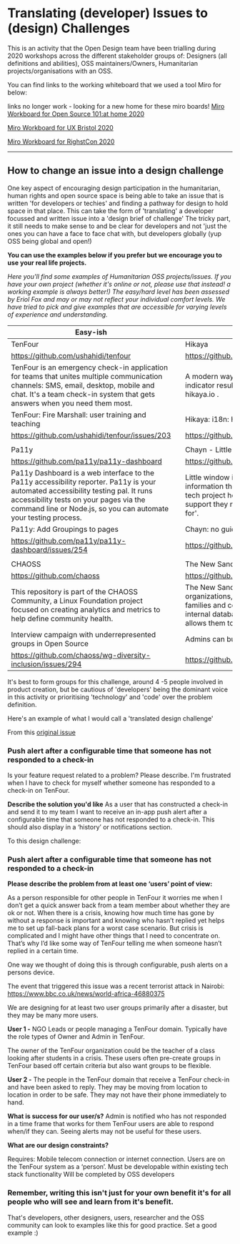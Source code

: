 # Translating (developer) Issues to (design) Challenges

This is an activity that the Open Design team have been trialling during 2020 workshops across the different stakeholder groups of: Designers (all definitions and abilities), OSS maintainers/Owners, Humanitarian projects/organisations with an OSS.

You can find links to the working whiteboard that we used a tool Miro for below:

links no longer work - looking for a new home for these miro boards!
[Miro Workboard for Open Source 101:at home 2020](https://miro.com/app/board/o9J_kssgrCI=/?moveToWidget=3074457347960218997&cot=13) 

[Miro Workboard for UX Bristol 2020](https://miro.com/app/board/o9J_kpHm2Dg=/?moveToWidget=3074457348860887095&cot=13)

[Miro Workboard for RighstCon 2020](https://miro.com/app/board/o9J_kov0SVA=/?moveToWidget=3074457349055841686&cot=13)


-----
## How to change an issue into a design challenge

One key aspect of encouraging design participation in the humanitarian, human rights and open source space is being able to take an issue that is written 'for developers or techies' and finding a pathway for design to hold space in that place. This can take the form of 'translating' a developer focussed and written issue into a 'design brief of challenge' The tricky part, it still needs to make sense to and be clear for developers and not 'just the ones you can have a face to face chat with, but developers globally (yup OSS being global and open!)


**You can use the examples below if you prefer but we encourage you to use your real life projects.**

*Here you'll find some examples of Humanitarian OSS projects/issues. If you have your own project (whether it's online or not, please use that instead! a working example is always better!) 
The easy/hard level has been assessed by Eriol Fox and may or may not reflect your individual comfort levels. We have tried to pick and give examples that are accessible for varying levels of experience and understanding.*

| Easy-ish                                                                                                                                                                                                                                          |   | Hard-ish                                                                                                                                                                                                                                                                                                     |
|---------------------------------------------------------------------------------------------------------------------------------------------------------------------------------------------------------------------------------------------------|---|--------------------------------------------------------------------------------------------------------------------------------------------------------------------------------------------------------------------------------------------------------------------------------------------------------------|
| TenFour                                                                                                                                                                                                                                           |   | Hikaya                                                                                                                                                                                                                                                                                                       |
| https://github.com/ushahidi/tenfour                                                                                                                                                                                                               |   | https://github.com/hikaya-io/activity                                                                                                                                                                                                                                                                        |
| TenFour is an emergency check-in application for teams that unites multiple communication channels: SMS, email, desktop, mobile and chat. It's a team check-in system that gets answers when you need them most.                                  |   | A modern way for nonprofits to manage project activities and indicator results. Try out Activity using our hosted version at  hikaya.io .                                                                                                                                                                    |
| TenFour: Fire Marshall: user training and teaching                                                                                                                                                                                                |   | Hikaya: i18n: How to determine the language to display Activity in?                                                                                                                                                                                                                                          |
| https://github.com/ushahidi/tenfour/issues/203                                                                                                                                                                                                    |   | https://github.com/hikaya-io/activity/issues/484                                                                                                                                                                                                                                                             |
|                                                                                                                                                                                                                                                   |   |                                                                                                                                                                                                                                                                                                              |
| Pa11y                                                                                                                                                                                                                                             |   | Chayn - Little Window                                                                                                                                                                                                                                                                                        |
| https://github.com/pa11y/pa11y-dashboard                                                                                                                                                                                                          |   | https://github.com/chaynHQ/little-window                                                                                                                                                                                                                                                                     |
| Pa11y Dashboard is a web interface to the  Pa11y  accessibility reporter. Pa11y is your automated accessibility testing pal. It runs accessibility tests on your pages via the command line or Node.js, so you can automate your testing process. |   | Little window is a clever little cat chatbot that directs women to the information they are looking for as quickly as possible. Feminist tech project helping survivors of abuse get the information & support they need. Open-source. Volunteer-run. 'Design with, not for'.                                |
| Pa11y: Add Groupings to pages                                                                                                                                                                                                                     |   | Chayn: no guiding issue :( create one!                                                                                                                                                                                                                                                                       |
| https://github.com/pa11y/pa11y-dashboard/issues/254                                                                                                                                                                                               |   | https://github.com/chaynHQ/little-window                                                                                                                                                                                                                                                                     |
|                                                                                                                                                                                                                                                   |   |                                                                                                                                                                                                                                                                                                              |
| CHAOSS                                                                                                                                                                                                                                            |   | The New Sanctuary Coalition                                                                                                                                                                                                                                                                                  |
| https://github.com/chaoss                                                                                                                                                                                                                         |   | https://github.com/CZagrobelny/new_sanctuary_asylum                                                                                                                                                                                                                                                          |
| This repository is part of the CHAOSS Community, a Linux Foundation project focused on creating analytics and metrics to help define community health.                                                                                            |   | The New Sanctuary Coalition is a network of congregations, organizations, and individuals standing publicly in solidarity with families and communities resisting detention and deportation. This internal database software facilitates NSC's core programs and allows them to operate at increasing scale. |
| Interview campaign with underrepresented groups in Open Source                                                                                                                                                                                    |   | Admins can bulk invite users                                                                                                                                                                                                                                                                                 |
| https://github.com/chaoss/wg-diversity-inclusion/issues/294                                                                                                                                                                                       |   | https://github.com/CZagrobelny/new_sanctuary_asylum/issues/247                                                                                                                                                                                                                                               |



It's best to form groups for this challenge, around 4 -5 people involved in product creation, but be cautious of  'developers' being the dominant voice in this activity or prioritising 'technology' and 'code' over the problem definition.

Here's an example of what I would call a 'translated design challenge' 

From this [original issue](https://github.com/ushahidi/tenfour/issues/119)

### Push alert after a configurable time that someone has not responded to a check-in

Is your feature request related to a problem? Please describe.
I'm frustrated when I have to check for myself whether someone has responded to a check-in on TenFour.

**Describe the solution you'd like**
As a user that has constructed a check-in and send it to my team I want to receive an in-app push alert after a configurable time that someone has not responded to a check-in. This should also display in a ‘history’ or notifications section.

To this design challenge:

### Push alert after a configurable time that someone has not responded to a check-in

**Please describe the problem from at least one ‘users’ point of view:**

As a person responsible for other people in TenFour it worries me when I don’t get a quick answer back from a team member about whether they are ok or not. When there is a crisis, knowing how much time has gone by without a response is important and knowing who hasn’t replied yet helps me to set up fall-back plans for a worst case scenario. But crisis is complicated and I might have other things that I need to concentrate on. That’s why I’d like some way of TenFour telling me when someone hasn’t replied in a certain time.

One way we thought of doing this is through configurable, push alerts on a persons device.


The event that triggered this issue was a recent terrorist attack in Nairobi: https://www.bbc.co.uk/news/world-africa-46880375

We are designing for at least two user groups primarily after a disaster, but they may be many more users.

**User 1 -** NGO Leads or people managing a TenFour domain. Typically have the role types of Owner and Admin in TenFour.

The owner of the TenFour organization could be the teacher of a class looking after students in a crisis. These users often pre-create groups in TenFour based off certain criteria but also want groups to be flexible.

**User 2 -** The people in the TenFour domain that receive a TenFour check-in and have been asked to reply. They may be moving from location to location in order to be safe. They may not have their phone immediately to hand.


**What is success for our user/s?**
Admin is notified who has not responded in a time frame that works for them
TenFour users are able to respond when/if they can. Seeing alerts may not be useful for these users.


**What are our design constraints?**

Requires: 
Mobile telecom connection or internet connection. Users are on the TenFour system as a ‘person’.
Must be developable within existing tech stack functionality
Will be completed by OSS developers


### Remember, writing this isn't just for your own benefit it's for all people who will see and learn from it's benefit. 

That's developers, other designers, users, researcher and the OSS community can look to examples like this for good practice. Set a good example :)


